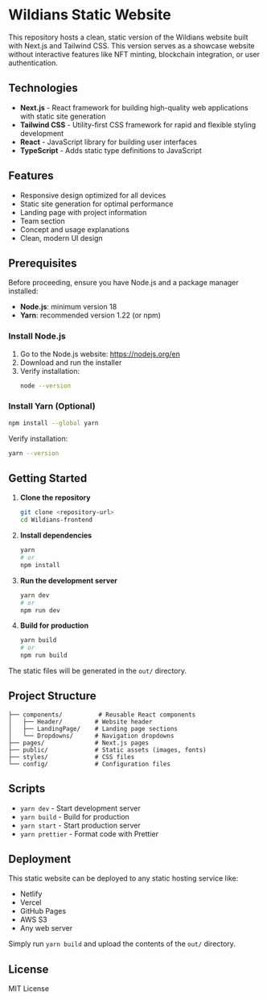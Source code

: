 # Wildians Static Website

This repository hosts a clean, static version of the Wildians website built with Next.js and Tailwind CSS. This version serves as a showcase website without interactive features like NFT minting, blockchain integration, or user authentication.

## Technologies

- **Next.js** - React framework for building high-quality web applications with static site generation
- **Tailwind CSS** - Utility-first CSS framework for rapid and flexible styling development
- **React** - JavaScript library for building user interfaces
- **TypeScript** - Adds static type definitions to JavaScript

## Features

- Responsive design optimized for all devices
- Static site generation for optimal performance
- Landing page with project information
- Team section
- Concept and usage explanations
- Clean, modern UI design

## Prerequisites

Before proceeding, ensure you have Node.js and a package manager installed:

- **Node.js**: minimum version 18
- **Yarn**: recommended version 1.22 (or npm)

### Install Node.js

1. Go to the Node.js website: https://nodejs.org/en
2. Download and run the installer
3. Verify installation:
   ```bash
   node --version
   ```

### Install Yarn (Optional)

```bash
npm install --global yarn
```

Verify installation:
```bash
yarn --version
```

## Getting Started

1. **Clone the repository**
   ```bash
   git clone <repository-url>
   cd Wildians-frontend
   ```

2. **Install dependencies**
   ```bash
   yarn
   # or
   npm install
   ```

3. **Run the development server**
   ```bash
   yarn dev
   # or
   npm run dev
   ```

4. **Build for production**
   ```bash
   yarn build
   # or
   npm run build
   ```

The static files will be generated in the `out/` directory.

## Project Structure

```
├── components/          # Reusable React components
│   ├── Header/         # Website header
│   ├── LandingPage/    # Landing page sections
│   └── Dropdowns/      # Navigation dropdowns
├── pages/              # Next.js pages
├── public/             # Static assets (images, fonts)
├── styles/             # CSS files
└── config/             # Configuration files
```

## Scripts

- `yarn dev` - Start development server
- `yarn build` - Build for production
- `yarn start` - Start production server
- `yarn prettier` - Format code with Prettier

## Deployment

This static website can be deployed to any static hosting service like:
- Netlify
- Vercel
- GitHub Pages
- AWS S3
- Any web server

Simply run `yarn build` and upload the contents of the `out/` directory.

## License

MIT License
